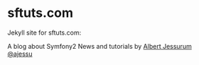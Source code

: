 # sftuts.com

Jekyll site for sftuts.com:

A blog about Symfony2 News and tutorials by
[Albert Jessurum](https://www.github.com/ajessu)   
[@ajessu](http://www.twitter.com/ajessu)